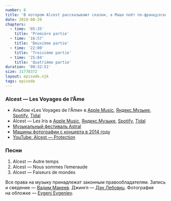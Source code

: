 ```yaml
---
number: 8
title: 'В котором Alcest рассказывают сказки, а Маша поёт по-французски'
date: 2019-08-29
chapters:
  - time: '05:35'
    title: 'Première partie'
  - time: '16:57'
    title: 'Deuxième partie'
  - time: '22:00'
    title: 'Troisième partie'
  - time: '25:04'
    title: 'Quatrième partie'
duration: '00:32:51'
size: 31778372
layout: episode.njk
tags: episode
---
```


### Alcest — Les Voyages de l’Âme

- Альбом «Les Voyages de l'Âme» в
  [Apple Music](https://music.apple.com/album/1001162723),
  [Яндекс.Музыке](https://music.yandex.ru/album/548821),
  [Spotify](https://open.spotify.com/album/4NbmvbO9OuEjLYat5BkFAL),
  [Tidal](http://tidal.com/browse/album/47863794)
- Alcest — Les Iris в
  [Apple Music](https://music.apple.com/album/1001698079?i=1001698218),
  [Яндекс.Музыке](https://music.yandex.ru/album/251128/track/2503897),
  [Spotify](https://open.spotify.com/track/6tL5obDZ06OHBHbHwW01oE),
  [Tidal](https://tidal.com/browse/track/47918334)
- [Музыкальный фестиваль Astral](https://fbits.ru/astral/)
- [Машины фотографии с концерта в 2014 году](https://anyonealive.tumblr.com/post/77703219976/)
- [YouTube: Alcest — Protection](https://youtu.be/Tn7wvu8R4Wk)

### Песни

1. Alcest — Autre temps
2. Alcest — Nous sommes l’emeraude
3. Alcest — Faiseurs de mondes

Все права на музыку принадлежат законным правообладателям. Запись и сведение — [Вадим Макеев](https://twitter.com/pepelsbey). Джингл — [Дэн Лебовиц](https://www.youtube.com/channel/UC38A5qHrlc_Zgua7vL4b96w). Фотография на обложке — [Evgeni Evgeniev](https://unsplash.com/photos/LPKk3wtkC-g).
